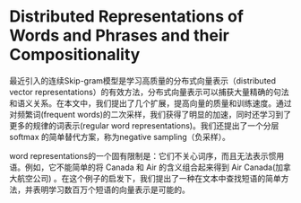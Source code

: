 # Distributed Representations of Words and Phrases and their Compositionality 



最近引入的连续Skip-gram模型是学习高质量的分布式向量表示（distributed vector representations）的有效方法，分布式向量表示可以捕获大量精确的句法和语义关系。在本文中，我们提出了几个扩展，提高向量的质量和训练速度。通过对频繁词(frequent words)的二次采样，我们获得了明显的加速，同时还学习到了更多的规律的词表示(regular word representations)。我们还提出了一个分层 softmax 的简单替代方案，称为negative sampling（负采样）。

word representations的一个固有限制是：它们不关心词序，而且无法表示惯用语。例如，它不能简单的将 Canada 和 Air 的含义组合起来得到 Air Canada(加拿大航空公司) 。在这个例子的启发下，我们提出了一种在文本中查找短语的简单方法，并表明学习数百万个短语的向量表示是可能的。

